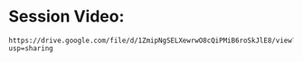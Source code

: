 # Session Video:

```
https://drive.google.com/file/d/1ZmipNgSELXewrwO8cQiPMiB6roSkJlE8/view?usp=sharing
```
